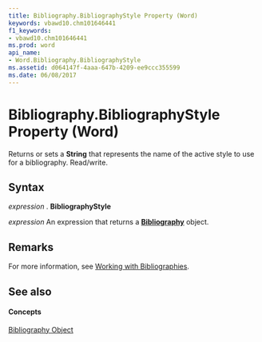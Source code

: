```yaml
---
title: Bibliography.BibliographyStyle Property (Word)
keywords: vbawd10.chm101646441
f1_keywords:
- vbawd10.chm101646441
ms.prod: word
api_name:
- Word.Bibliography.BibliographyStyle
ms.assetid: d064147f-4aaa-647b-4209-ee9ccc355599
ms.date: 06/08/2017
---
```



# Bibliography.BibliographyStyle Property (Word)

Returns or sets a  **String** that represents the name of the active style to use for a bibliography. Read/write.


## Syntax

 _expression_ . **BibliographyStyle**

 _expression_ An expression that returns a **[Bibliography](Word.Bibliography.md)** object.


## Remarks

For more information, see [Working with Bibliographies](http://msdn.microsoft.com/library/ce05a0bd-bacd-16e1-0ab0-793a47a15da5%28Office.15%29.aspx).


## See also


#### Concepts


[Bibliography Object](Word.Bibliography.md)

